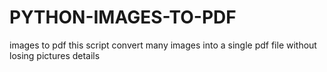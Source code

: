 # PYTHON-IMAGES-TO-PDF
images to pdf this script convert many images into a single pdf file without losing pictures details
